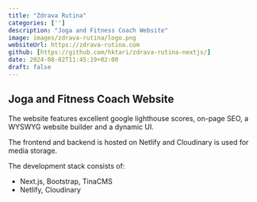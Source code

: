 ```yaml
---
title: "Zdrava Rutina"
categories: ['']
description: "Joga and Fitness Coach Website"
image: images/zdrava-rutina/logo.png
websiteUrl: https://zdrava-rutina.com
github: [https://github.com/hktari/zdrava-rutina-nextjs/]
date: 2024-08-02T11:45:19+02:00
draft: false
---
```


## Joga and Fitness Coach Website 

The website features excellent google lighthouse scores, on-page SEO, a WYSWYG website builder and a dynamic UI.

The frontend and backend is hosted on Netlify and Cloudinary is used for media storage.

The development stack consists of:
- Next.js, Bootstrap, TinaCMS
- Netlify, Cloudinary

